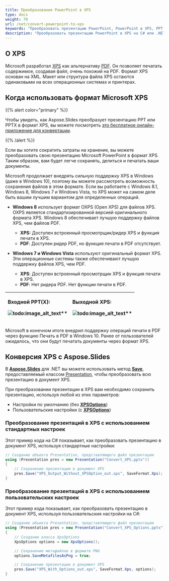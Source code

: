 ```yaml
---
title: Преобразование PowerPoint в XPS
type: docs
weight: 70
url: /net/convert-powerpoint-to-xps
keywords: "Преобразовать презентацию PowerPoint, PowerPoint в XPS, PPT в XPS, PPTX в XPS, Конверсия, C#, Csharp, .NET, Aspose.Slides"
description: "Преобразовать презентацию PowerPoint в XPS на C# или .NET."
---
```


## **О XPS**
Microsoft разработал [XPS](https://docs.fileformat.com/page-description-language/xps/) как альтернативу [PDF](https://docs.fileformat.com/pdf/). Он позволяет печатать содержимое, создавая файл, очень похожий на PDF. Формат XPS основан на XML. Макет или структура файла XPS остаются одинаковыми на всех операционных системах и принтерах.

## Когда использовать формат Microsoft XPS

{{% alert color="primary" %}} 

Чтобы увидеть, как Aspose.Slides преобразует презентацию PPT или PPTX в формат XPS, вы можете посмотреть [это бесплатное онлайн-приложение для конвертации](https://products.aspose.app/slides/conversion).

{{% /alert %}} 

Если вы хотите сократить затраты на хранение, вы можете преобразовать свою презентацию Microsoft PowerPoint в формат XPS. Таким образом, вам будет легче сохранять, делиться и печатать ваши документы. 

Microsoft продолжает внедрять сильную поддержку XPS в Windows (даже в Windows 10), поэтому вы можете рассмотреть возможность сохранения файлов в этом формате. Если вы работаете с Windows 8.1, Windows 8, Windows 7 и Windows Vista, то XPS может на самом деле быть вашим лучшим вариантом для определенных операций. 

- **Windows 8** использует формат OXPS (Open XPS) для файлов XPS. OXPS является стандартизированной версией оригинального формата XPS. Windows 8 обеспечивает лучшую поддержку файлов XPS, чем файлов PDF. 
  - **XPS:** Доступен встроенный просмотрщик/ридер XPS и функция печати в XPS. 
  - **PDF**: Доступен ридер PDF, но функция печати в PDF отсутствует. 

- **Windows 7 и Windows Vista** используют оригинальный формат XPS. Эти операционные системы также обеспечивают лучшую поддержку файлов XPS, чем PDF. 
  - **XPS**: Доступен встроенный просмотрщик XPS и функция печати в XPS. 
  - **PDF**: Нет ридера PDF. Нет функции печати в PDF. 

|<p>**Входной PPT(X):</p><p>**![todo:image_alt_text](convert-powerpoint-ppt-and-pptx-to-microsoft-xps-document_1.png)**</p>|<p>**Выходной XPS:</p><p>**![todo:image_alt_text](convert-powerpoint-ppt-and-pptx-to-microsoft-xps-document_2.png)**</p>|
| :- | :- |

Microsoft в конечном итоге внедрил поддержку операций печати в PDF через функцию Печать в PDF в Windows 10. Ранее от пользователей ожидалось, что они будут печатать документы через формат XPS.

## Конверсия XPS с Aspose.Slides

В [**Aspose.Slides**](https://products.aspose.com/slides/net/) для .NET вы можете использовать метод [**Save**](https://reference.aspose.com/slides/net/aspose.slides/presentation/methods/save/index), предоставляемый классом [Presentation](https://reference.aspose.com/slides/net/aspose.slides/presentation), чтобы преобразовать всю презентацию в документ XPS.

При преобразовании презентации в XPS вам необходимо сохранить презентацию, используя любой из этих параметров:

- Настройки по умолчанию (без [**XPSOptions**](https://reference.aspose.com/slides/net/aspose.slides.export/xpsoptions))
- Пользовательские настройки (с [**XPSOptions**](https://reference.aspose.com/slides/net/aspose.slides.export/xpsoptions))

### **Преобразование презентаций в XPS с использованием стандартных настроек**

Этот пример кода на C# показывает, как преобразовать презентацию в документ XPS, используя стандартные настройки:

```c#
// Создание объекта Presentation, представляющего файл презентации
using (Presentation pres = new Presentation("Convert_XPS.pptx"))
{
    // Сохранение презентации в документ XPS
    pres.Save("XPS_Output_Without_XPSOption_out.xps", SaveFormat.Xps);
}
```

### **Преобразование презентаций в XPS с использованием пользовательских настроек**
Этот пример кода показывает, как преобразовать презентацию в документ XPS, используя пользовательские настройки на C#:

```c#
// Создание объекта Presentation, представляющего файл презентации
using (Presentation pres = new Presentation("Convert_XPS_Options.pptx"))
{
    // Создание класса XpsOptions
    XpsOptions options = new XpsOptions();

    // Сохранение метафайлов в формате PNG
    options.SaveMetafilesAsPng = true;

    // Сохранение презентации в документ XPS
    pres.Save("XPS_With_Options_out.xps", SaveFormat.Xps, options);
}
```